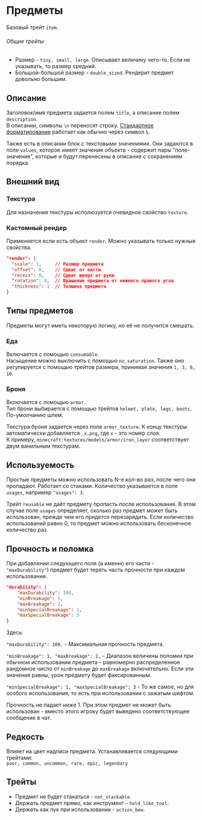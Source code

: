 # Предметы
Базовый трейт `item`.

###### Общие трейты
- Размер - `tiny, small, large`. Описывает величину чего-то. Если не указывать, то размер средний. 
- Большой-большой размер - `double_sized`. Рендерит предмет довольно большим.

## Описание
Заголовок/имя предмета задается полем `title`, а описание полем `description`.  
В описании, символы `\n` переносят строку.
[Стандартное форматирование](https://minecraft.gamepedia.com/Formatting_codes) работает как обычно через символ `§`.

Также есть в описании блок с текстовыми значениями.
Они задаются в поле `values`, которое имеет значение объекта - содержит пары "поле-значение",
которые и будут перенесены в описание с сохранением порядка.

## Внешний вид

### Текстура
Для назначения текстуры исполюзуется очевидное свойство `texture`.

### Кастомный рендер
Применяется если есть объект `render`. Можно указывать только нужные свойства.
```json
"render": {
  "scale": 1,     // Размер предмета
  "offset": 0,    // Сдвиг от кисти
  "recess": 0,    // Сдвиг вверх от руки
  "rotation": 0,  // Вращение предмета от нижнего правого угла
  "thickness": 1  // Толщина предмета
}
```

## Типы предметов
Предметы могут иметь некоторую логику, но её не получится смешать.

### Еда
Включается с помощью `consumable`.  
Насыщение можно выключить с помощью `no_saturation`.
Также оно регулируется с помощью трейтов размера, принимая значения `1, 3, 6, 10`.

### Броня
Включается с помощью `armor`.  
Тип брони выбирается с помощью трейтов `helmet, plate, legs, boots`. По-умолчанию шлем.

Текстура брони задается через поле `armor_texture`.
К концу текстуры автоматически добавляется `_x.png`, где `x` - это номер слоя.  
К примеру, `minecraft:textures/models/armor/iron_layer` соответствует двум ванильным текстурам.

## Используемость
Простые предметы можно использовать N-е кол-во раз, после чего они пропадают. Работает со стаками.
Количество указывается в поле `usages`, например `"usages": 3`.

Трейт `reusable` не даёт предмету пропасть после использования.
В этом случае поле `usages` определяет, сколько раз предмет может быть использован, прежде чем его придется перезарядить.
Если количество использований равно 0, то предмет можно использовать бесконечное количество раз.

## Прочность и поломка
При добавлении следующего поля (а именно его части - `"maxDurability"`)
предмет будет терять часть прочности при каждом использовании.

```json
"durability": {
    "maxDurability": 100,
    "minBreakage": 1,
    "maxBreakage": 2,
    "minSpecialBreakage": 1,
    "maxSpecialBreakage": 3
}
```
Здесь:

`"maxDurability": 100,` - Максимальная прочность предмета.

`"minBreakage": 1, "maxBreakage": 2,` - Диапазон величины поломки при обычном использовании предмета - равномерно
распределенное рандомное число от `minBreakage` до `maxBreakage` включительно. Если эти значения равны, урон предмету
будет фиксированным.

`"minSpecialBreakage": 1, "maxSpecialBreakage": 3` - То же самое, но для особого использования,
то есть при использовании с зажатым шифтом.

Прочность не падает ниже 1. При этом предмет не может быть использован - вместо этого игроку будет
выведено соответствующее сообщение в чат.
## Редкость
Влияет на цвет надписи предмета. Устанавливается следующими трейтами:  
`poor, common, uncommon, rare, epic, legendary`

## Трейты
- Предмет не будет стакаться - `not_stackable`.
- Держать предмет прямо, как инструмент - `hold_like_tool`.
- Держать как лук при использовании - `action_bow`.